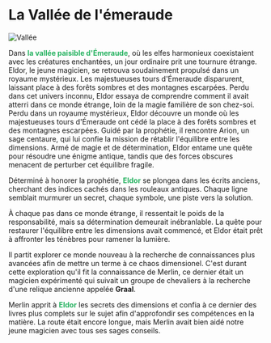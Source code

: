 # La Vallée de l'émeraude

![Vallée](https://encrypted-tbn0.gstatic.com/images?q=tbn:ANd9GcR5MDQvI_82K-CoLXEstWMuQ7Hq9815HgePQQ&usqp=CAU)

Dans <span style="color: #26B260">**la vallée paisible d'Émeraude**</span>, où les elfes harmonieux coexistaient avec les créatures enchantées, 
un jour ordinaire prit une tournure étrange. Eldor, le jeune magicien, se retrouva soudainement propulsé dans un royaume mystérieux. Les majestueuses tours d'Émeraude disparurent, laissant place à des forêts sombres et des montagnes escarpées. Perdu dans cet univers inconnu, Eldor essaya de comprendre comment il avait atterri dans ce monde étrange, loin de la magie familière de son chez-soi.
Perdu dans un royaume mystérieux, Eldor découvre un monde où les majestueuses tours d'Émeraude ont cédé la place à des forêts sombres et des montagnes escarpées. Guidé par la prophétie, il rencontre Arion, un sage centaure, qui lui confie la mission de rétablir l'équilibre entre les dimensions. Armé de magie et de détermination, Eldor entame une quête pour résoudre une énigme antique, tandis que des forces obscures menacent de perturber cet équilibre fragile.

Déterminé à honorer la prophétie, <span style="color: #26B260">**Eldor**</span> se plongea dans les écrits anciens, cherchant des indices cachés dans les rouleaux antiques. Chaque ligne semblait murmurer un secret, chaque symbole, une piste vers la solution.

À chaque pas dans ce monde étrange, il ressentait le poids de la responsabilité, mais sa détermination demeurait inébranlable. La quête pour restaurer l'équilibre entre les dimensions avait commencé, et Eldor était prêt à affronter les ténèbres pour ramener la lumière.

Il partit explorer ce monde nouveau à la recherche de connaissances plus avancées afin de mettre un terme à ce chaos dimensionel. C'est durant cette exploration qu'il fit la connaissance de Merlin, ce dernier était un magicien expérimenté qui suivait un groupe de chevaliers à la recherche d'une relique ancienne appelée **Graal**.

Merlin apprit à <span style="color: #26B260">**Eldor**</span> les secrets des dimensions et confia à ce dernier des livres plus complets sur le sujet afin d'approfondir ses compétences en la matière. La route était encore longue, mais Merlin avait bien aidé notre jeune magicien avec tous ses sages conseils.
